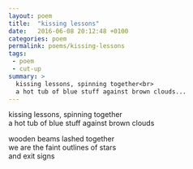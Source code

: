 ```yaml
---
layout: poem
title:  "kissing lessons"
date:   2016-06-08 20:12:48 +0100
categories: poem
permalink: poems/kissing-lessons
tags:
 - poem
 - cut-up
summary: >
  kissing lessons, spinning together<br>
  a hot tub of blue stuff against brown clouds...
---
```


kissing lessons, spinning together  
a hot tub of blue stuff against brown clouds  

wooden beams lashed together  
we are the faint outlines of stars  
and exit signs

